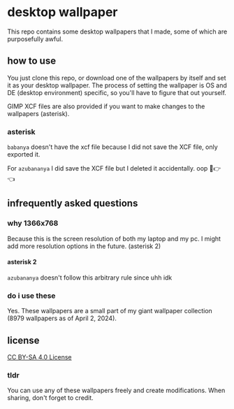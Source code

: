 
# desktop wallpaper

This repo contains some desktop wallpapers that I made, some of which are purposefully awful.

## how to use

You just clone this repo, or download one of the wallpapers by itself and set it as your desktop wallpaper. The process of setting the wallpaper is OS and DE (desktop environment) specific, so you'll have to figure that out yourself.

GIMP XCF files are also provided if you want to make changes to the wallpapers (asterisk).

### asterisk

`babanya` doesn't have the xcf file because I did not save the XCF file, only exported it.

For `azubananya` I did save the XCF file but I deleted it accidentally. oop 🥺👉👈

## infrequently asked questions

### why 1366x768

Because this is the screen resolution of both my laptop and my pc. I might add more resolution options in the future. (asterisk 2)

#### asterisk 2

`azubananya` doesn't follow this arbitrary rule since uhh idk

### do i use these

Yes. These wallpapers are a small part of my giant wallpaper collection (8979 wallpapers as of April 2, 2024).

## license

[CC BY-SA 4.0 License](http://creativecommons.org/licenses/by-sa/4.0/?ref=chooser-v1)

### tldr

You can use any of these wallpapers freely and create modifications. When sharing, don't forget to credit.